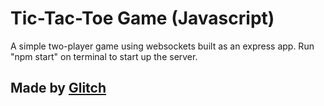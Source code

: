 # Tic-Tac-Toe Game (Javascript)

A simple two-player game using websockets built as an express app.
Run "npm start" on terminal to start up the server.



## Made by [Glitch](https://glitch.com/)
